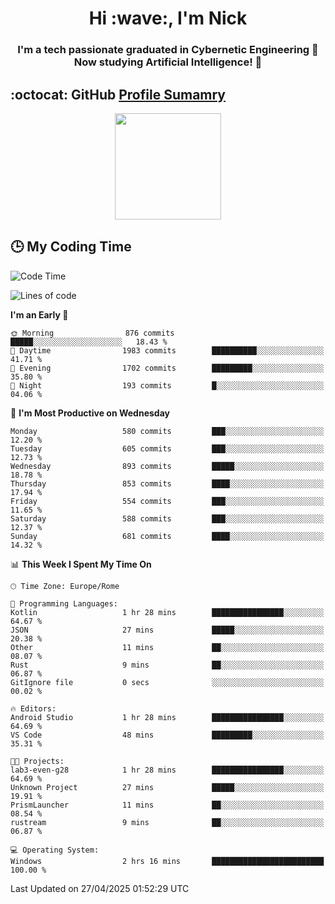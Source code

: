 <h1 align="center">Hi :wave:, I'm Nick</h1>

<h3 align="center">I'm a tech passionate graduated in Cybernetic Engineering 🤖<br>
Now studying Artificial Intelligence! 🧠</h3>


## :octocat: GitHub <a href="https://github.com/vn7n24fzkq/github-profile-summary-cards">Profile Sumamry</a>

<p align="center">
   <img style="height:170px;display:inline-block"  src="http://github-profile-summary-cards.vercel.app/api/cards/profile-details?username=CodeClimberNT&theme=github_dark" />
<!--    <img style="height:170px;display:inline-block"  src="http://github-profile-summary-cards.vercel.app/api/cards/repos-per-language?username=CodeClimberNT&theme=github_dark&exclude=" /> -->
</p>

 ## :clock3: My Coding Time 
 
<!--START_SECTION:waka-->
![Code Time](http://img.shields.io/badge/Code%20Time-538%20hrs%2019%20mins-blue)

![Lines of code](https://img.shields.io/badge/From%20Hello%20World%20I%27ve%20Written-5.0%20million%20lines%20of%20code-blue)

**I'm an Early 🐤** 

```text
🌞 Morning                876 commits         █████░░░░░░░░░░░░░░░░░░░░   18.43 % 
🌆 Daytime                1983 commits        ██████████░░░░░░░░░░░░░░░   41.71 % 
🌃 Evening                1702 commits        █████████░░░░░░░░░░░░░░░░   35.80 % 
🌙 Night                  193 commits         █░░░░░░░░░░░░░░░░░░░░░░░░   04.06 % 
```
📅 **I'm Most Productive on Wednesday** 

```text
Monday                   580 commits         ███░░░░░░░░░░░░░░░░░░░░░░   12.20 % 
Tuesday                  605 commits         ███░░░░░░░░░░░░░░░░░░░░░░   12.73 % 
Wednesday                893 commits         █████░░░░░░░░░░░░░░░░░░░░   18.78 % 
Thursday                 853 commits         ████░░░░░░░░░░░░░░░░░░░░░   17.94 % 
Friday                   554 commits         ███░░░░░░░░░░░░░░░░░░░░░░   11.65 % 
Saturday                 588 commits         ███░░░░░░░░░░░░░░░░░░░░░░   12.37 % 
Sunday                   681 commits         ████░░░░░░░░░░░░░░░░░░░░░   14.32 % 
```


📊 **This Week I Spent My Time On** 

```text
🕑︎ Time Zone: Europe/Rome

💬 Programming Languages: 
Kotlin                   1 hr 28 mins        ████████████████░░░░░░░░░   64.67 % 
JSON                     27 mins             █████░░░░░░░░░░░░░░░░░░░░   20.38 % 
Other                    11 mins             ██░░░░░░░░░░░░░░░░░░░░░░░   08.07 % 
Rust                     9 mins              ██░░░░░░░░░░░░░░░░░░░░░░░   06.87 % 
GitIgnore file           0 secs              ░░░░░░░░░░░░░░░░░░░░░░░░░   00.02 % 

🔥 Editors: 
Android Studio           1 hr 28 mins        ████████████████░░░░░░░░░   64.69 % 
VS Code                  48 mins             █████████░░░░░░░░░░░░░░░░   35.31 % 

🐱‍💻 Projects: 
lab3-even-g28            1 hr 28 mins        ████████████████░░░░░░░░░   64.69 % 
Unknown Project          27 mins             █████░░░░░░░░░░░░░░░░░░░░   19.91 % 
PrismLauncher            11 mins             ██░░░░░░░░░░░░░░░░░░░░░░░   08.54 % 
rustream                 9 mins              ██░░░░░░░░░░░░░░░░░░░░░░░   06.87 % 

💻 Operating System: 
Windows                  2 hrs 16 mins       █████████████████████████   100.00 % 
```


 Last Updated on 27/04/2025 01:52:29 UTC
<!--END_SECTION:waka-->

